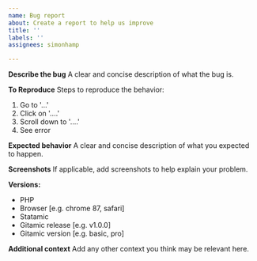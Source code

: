 ```yaml
---
name: Bug report
about: Create a report to help us improve
title: ''
labels: ''
assignees: simonhamp

---
```


**Describe the bug**
A clear and concise description of what the bug is.

**To Reproduce**
Steps to reproduce the behavior:
1. Go to '...'
2. Click on '....'
3. Scroll down to '....'
4. See error

**Expected behavior**
A clear and concise description of what you expected to happen.

**Screenshots**
If applicable, add screenshots to help explain your problem.

**Versions:**
 - PHP
 - Browser  [e.g. chrome 87, safari]
 - Statamic
 - Gitamic release [e.g. v1.0.0]
 - Gitamic version [e.g. basic, pro]

**Additional context**
Add any other context you think may be relevant here.
